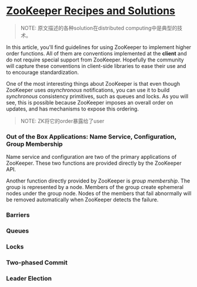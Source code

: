 # [ZooKeeper Recipes and Solutions](https://zookeeper.apache.org/doc/r3.6.2/recipes.html)

> NOTE: 原文描述的各种solution在distributed computing中是典型的技术。

In this article, you'll find guidelines for using ZooKeeper to implement higher order functions. All of them are conventions implemented at the **client** and do not require special support from ZooKeeper. Hopefully the community will capture these conventions in client-side libraries to ease their use and to encourage standardization.

One of the most interesting things about ZooKeeper is that even though ZooKeeper uses *asynchronous* notifications, you can use it to build *synchronous* consistency primitives, such as queues and locks. As you will see, this is possible because ZooKeeper imposes an overall order on updates, and has mechanisms to expose this ordering.

> NOTE: ZK将它的order暴露给了user

### Out of the Box Applications: Name Service, Configuration, Group Membership

Name service and configuration are two of the primary applications of ZooKeeper. These two functions are provided directly by the ZooKeeper API.

Another function directly provided by ZooKeeper is *group membership*. The group is represented by a node. Members of the group create ephemeral nodes under the group node. Nodes of the members that fail abnormally will be removed automatically when ZooKeeper detects the failure.

### Barriers

### Queues

### Locks

### Two-phased Commit

### Leader Election